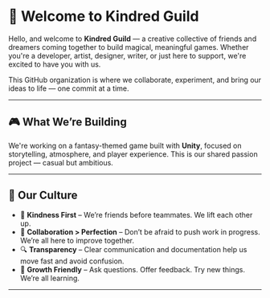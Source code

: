 # 🌟 Welcome to Kindred Guild

Hello, and welcome to **Kindred Guild** — a creative collective of friends and dreamers coming together to build magical, meaningful games. Whether you're a developer, artist, designer, writer, or just here to support, we're excited to have you with us.

This GitHub organization is where we collaborate, experiment, and bring our ideas to life — one commit at a time.

---

## 🎮 What We’re Building

We're working on a fantasy-themed game built with **Unity**, focused on storytelling, atmosphere, and player experience. This is our shared passion project — casual but ambitious.

---

## 🤝 Our Culture

- 🧡 **Kindness First** – We’re friends before teammates. We lift each other up.
- 🔄 **Collaboration > Perfection** – Don’t be afraid to push work in progress. We’re all here to improve together.
- 🔍 **Transparency** – Clear communication and documentation help us move fast and avoid confusion.
- 🌱 **Growth Friendly** – Ask questions. Offer feedback. Try new things. We’re all learning.

---
